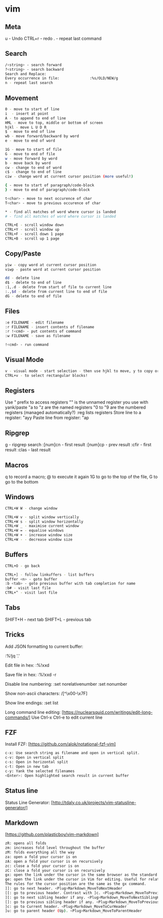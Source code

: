 # vim

## Meta

u - Undo
CTRL+r - redo
. - repeat last command

## Search

```sh
/<string> - search forward
?<string> - search backward
Search and Replace:
Every occurrence in file:              :%s/OLD/NEW/g
n - repeat last search
```

## Movement

```sh
0 - move to start of line
i  - insert at point
A - to append to end of line
HML - move to top, middle or bottom of screen
hjkl - move L U D R
$ - move to end of line
wb - move forward/backward by word
e - move to end of word

1G - move to start of file
G - move to end of file
w - move forward by word
b - move back by word
cw - change to end of word
c$ - change to end of line
ciw - change word at current cursor position (more useful!)

{ - move to start of paragraph/code-block
} - move to end of paragraph/code-block

t<char> - move to next occurence of char
T<char> - move to previous occurence of char

* - find all matches of word where cursor is landed
# - find all matches of word where cursor is landed

CTRL+E - scroll window down
CTRL+Y - scroll window up
CTRL+F - scroll down 1 page
CTRL+B - scroll up 1 page
```

## Copy/Paste

```sh
yiw - copy word at current cursor position
viwp - paste word at current cursor position

dd - delete line
d$ - delete to end of line
:1,.d - delete from start of file to current line
:.,$d - delete from current line to end of file
dG - delete to end of file
```

## Files

```sh
:e FILENAME - edit filename
:r FILENAME - insert contents of filename
:r !<cmd> - put contents of command
:w FILENAME - save as filename

!<cmd> - run command
```

## Visual Mode

```sh
v - visual mode - start selection - then use hjkl to move, y to copy or d to cut/delete, p to paste
CTRL+v - to select rectangular blocks!
```

## Registers

Use " prefix to access registers
"" is the unnamed register you use with yank/paste
"a to "z are the named registers
"0 to "9 are the numbered registers (managed automatically?)
:reg lists registers
Store line to a register: "ayy
Paste line from register: "ap

## Ripgrep

g - ripgrep search
:[num]cn - first result
:[num]cp - prev result
:cfir - first result
:clas - last result

## Macros

q to record a macro; @ to execute it again
1G to go to the top of the file, G to go to the bottom

## Windows

```sh
CTRL+W W - change window

CTRL+W v - split window vertically
CTRL+W s - split window horizontally
CTRL+W _ - maximise current window 
CTRL+W = - equalise windows 
CTRL+W + - increase window size
CTRL+W - - decrease window size
```

## Buffers

```sh
CTRL+O - go back

CTRL+] - follow linkuffers - list buffers
buffer <n> - goto buffer
:b <tab> - goto previous buffer with tab completion for name
:b# - visit last file
CTRL+^ - visit last file
```

## Tabs

SHIFT+H - next tab
SHIFT+L - previous tab

## Tricks

Add JSON formatting to current buffer:

:%!jq '.'

Edit file in hex:
:%!xxd

Save file in hex:
:%!xxd -r

Disable line numbering:
:set norelativenumber
:set nonumber

Show non-ascii characters:
/[^\x00-\x7F]

Show line endings:
:set list

Long command line editing:
[https://nuclearsquid.com/writings/edit-long-commands/]
Use Ctrl-x Ctrl-e to edit current line

## FZF

Install FZF: [https://github.com/alok/notational-fzf-vim]

```sh
c-x: Use search string as filename and open in vertical split.
c-v: Open in vertical split
c-s: Open in horizontal split
c-t: Open in new tab
c-y: Yank the selected filenames
<Enter>: Open highlighted search result in current buffer
```

## Status line

Status Line Generator: [http://tdaly.co.uk/projects/vim-statusline-generator/]

## Markdown

[https://github.com/plasticboy/vim-markdown]

```sh
zR: opens all folds
zm: increases fold level throughout the buffer
zM: folds everything all the way
za: open a fold your cursor is on
zA: open a fold your cursor is on recursively
zc: close a fold your cursor is on
zC: close a fold your cursor is on recursively
gx: open the link under the cursor in the same browser as the standard gx command. <Plug>Markdown_OpenUrlUnderCursor
ge: open the link under the cursor in Vim for editing. Useful for relative markdown links. <Plug>Markdown_EditUrlUnderCursor
The rules for the cursor position are the same as the gx command.
]]: go to next header. <Plug>Markdown_MoveToNextHeader
[[: go to previous header. Contrast with ]c. <Plug>Markdown_MoveToPreviousHeader
][: go to next sibling header if any. <Plug>Markdown_MoveToNextSiblingHeader
[]: go to previous sibling header if any. <Plug>Markdown_MoveToPreviousSiblingHeader
]c: go to Current header. <Plug>Markdown_MoveToCurHeader
]u: go to parent header (Up). <Plug>Markdown_MoveToParentHeader
```

